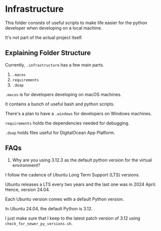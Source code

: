 # Infrastructure

This folder consists of useful scripts to make life easier for the python developer when developing on a local machine.

It's not part of the actual project itself.

## Explaining Folder Structure

Currently, `.infrastructure` has a few main parts.

1. `.macos`
2. `requirements`
3. `.doap`


``.macos`` is for developers developing on macOS machines.

It contains a bunch of useful bash and python scripts.

There's a plan to have a `.windows` for developers on Windows machines.

`requirements` holds the dependencies needed for debugging.

`.doap` holds files useful for DigitalOcean App Platform.

## FAQs

1. Why are you using 3.12.3 as the default python version for the virtual environment?

I follow the cadence of Ubuntu Long Term Support (LTS) versions.

Ubuntu releases a LTS every two years and the last one was in 2024 April. Hence, version 24.04.

Each Ubuntu version comes with a default Python version.

In Ubuntu 24.04, the default Python is 3.12.

I just make sure that I keep to the latest patch version of 3.12 using ``check_for_newer_py_versions.sh``.



